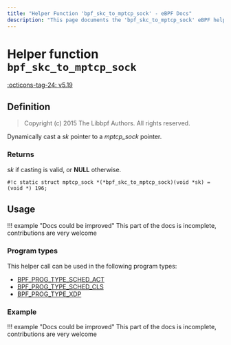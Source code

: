```yaml
---
title: "Helper Function 'bpf_skc_to_mptcp_sock' - eBPF Docs"
description: "This page documents the 'bpf_skc_to_mptcp_sock' eBPF helper function, including its defintion, usage, program types that can use it, and examples."
---
```

# Helper function `bpf_skc_to_mptcp_sock`

<!-- [FEATURE_TAG](bpf_skc_to_mptcp_sock) -->
[:octicons-tag-24: v5.19](https://github.com/torvalds/linux/commit/3bc253c2e652cf5f12cd8c00d80d8ec55d67d1a7)
<!-- [/FEATURE_TAG] -->

## Definition

> Copyright (c) 2015 The Libbpf Authors. All rights reserved.


<!-- [HELPER_FUNC_DEF] -->
Dynamically cast a _sk_ pointer to a _mptcp_sock_ pointer.

### Returns

_sk_ if casting is valid, or **NULL** otherwise.

`#!c static struct mptcp_sock *(*bpf_skc_to_mptcp_sock)(void *sk) = (void *) 196;`
<!-- [/HELPER_FUNC_DEF] -->

## Usage

!!! example "Docs could be improved"
    This part of the docs is incomplete, contributions are very welcome

### Program types

This helper call can be used in the following program types:

<!-- DO NOT EDIT MANUALLY -->
<!-- [HELPER_FUNC_PROG_REF] -->
 * [BPF_PROG_TYPE_SCHED_ACT](../program-type/BPF_PROG_TYPE_SCHED_ACT.md)
 * [BPF_PROG_TYPE_SCHED_CLS](../program-type/BPF_PROG_TYPE_SCHED_CLS.md)
 * [BPF_PROG_TYPE_XDP](../program-type/BPF_PROG_TYPE_XDP.md)
<!-- [/HELPER_FUNC_PROG_REF] -->

### Example

!!! example "Docs could be improved"
    This part of the docs is incomplete, contributions are very welcome
